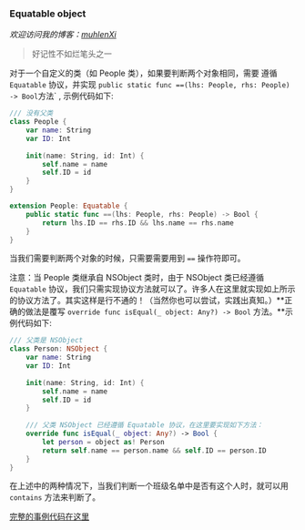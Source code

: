 ### Equatable object

*欢迎访问我的博客：[muhlenXi](http://www.muhlenxi.com)*

> 好记性不如烂笔头之一

对于一个自定义的类（如 People 类），如果要判断两个对象相同，需要 遵循  `Equatable` 协议，并实现  `public static func ==(lhs: People, rhs: People) -> Bool`方法` , 示例代码如下:

```swift
/// 没有父类
class People {
    var name: String
    var ID: Int
    
    init(name: String, id: Int) {
        self.name = name
        self.ID = id
    }
}

extension People: Equatable {
    public static func ==(lhs: People, rhs: People) -> Bool {
        return lhs.ID == rhs.ID && lhs.name == rhs.name
    }
}
```

当我们需要判断两个对象的时候，只需要需要用到  `==` 操作符即可。

注意：当 People 类继承自 NSObject 类时，由于 NSObject 类已经遵循 `Equatable` 协议，我们只需实现协议方法就可以了。许多人在这里就实现如上所示的协议方法了。其实这样是行不通的！（当然你也可以尝试，实践出真知。）**正确的做法是覆写 `override func isEqual(_ object: Any?) -> Bool` 方法。**示例代码如下:

```Swift
/// 父类是 NSObject
class Person: NSObject {
    var name: String
    var ID: Int
    
    init(name: String, id: Int) {
        self.name = name
        self.ID = id
    }
    
    /// 父类 NSObject 已经遵循 Equatable 协议，在这里要实现如下方法：
    override func isEqual(_ object: Any?) -> Bool {
        let person = object as! Person
        return self.name == person.name && self.ID == person.ID
    }
}
```

在上述中的两种情况下，当我们判断一个班级名单中是否有这个人时，就可以用 `contains` 方法来判断了。

[完整的事例代码在这里](https://github.com/muhlenXi-Team/EqualObject)

